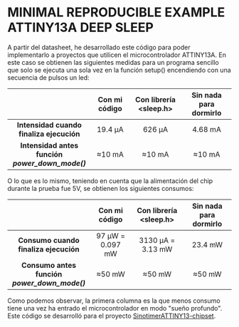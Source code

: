 ﻿# MINIMAL REPRODUCIBLE EXAMPLE ATTINY13A DEEP SLEEP

A partir del datasheet, he desarrollado este código para poder implementarlo a proyectos que utilicen el microcontrolador ATTINY13A. En este caso se obtienen las siguientes medidas para un programa sencillo que solo se ejecuta una sola vez en la función setup() encendiendo con una secuencia de pulsos un led:
<div align="center">
  
  |   | Con mi código  | Con librería <sleep.h> | Sin nada para dormirlo |
  | :---: | :---: | :---: | :---: |
  | **Intensidad cuando <br>finaliza ejecución</br>**  | 19.4 μA  | 626 μA  | 4.68 mA  |
  | **Intensidad antes función <br>*power_down_mode()*</br>**  | ≈10 mA  | ≈10 mA  | ≈10 mA  |

</div>

O lo que es lo mismo, teniendo en cuenta que la alimentación del chip durante la prueba fue 5V, se obtienen los siguientes consumos:

<div align="center">
  
  |   | Con mi código  | Con librería <sleep.h> | Sin nada para dormirlo |
  | :---: | :---: | :---: | :---: |
  | **Consumo cuando <br>finaliza ejecución</br>**  | 97 μW = 0.097 mW  | 3130 μA = 3.13 mW  | 23.4 mW  |
  | **Consumo antes función <br>*power_down_mode()*</br>**  | ≈50 mW  | ≈50 mW  | ≈50 mW  |

</div>

Como podemos observar, la primera columna es la que menos consumo tiene una vez ha entrado el microcontrolador en modo "sueño profundo". Este código se desarrolló para el proyecto [SinotimerATTINY13-chipset](https://github.com/torbol/SinotimerATTINY13-chipset).
